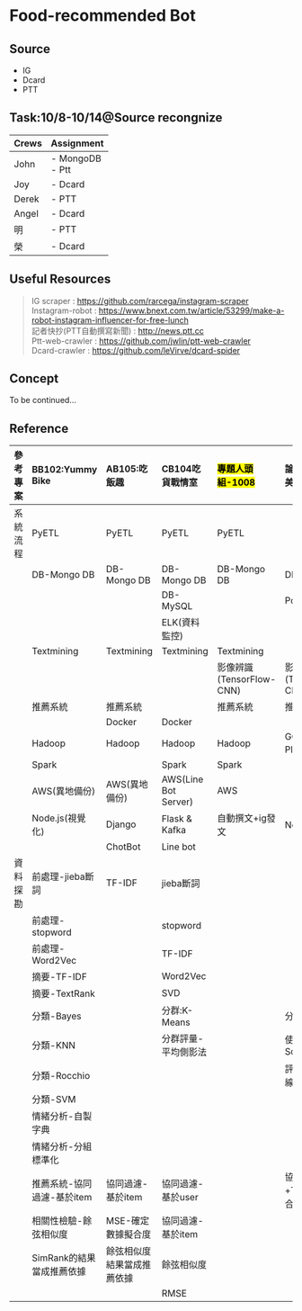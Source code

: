# Food-recommended Bot

## Source
- IG
- Dcard
- PTT

## Task:10/8-10/14@Source recongnize
Crews | Assignment
------| ----------
John | - MongoDB <br>- Ptt 
Joy | - Dcard
Derek | - PTT
Angel | - Dcard
明 | - PTT
榮 | - Dcard

## Useful Resources 
> IG scraper : <https://github.com/rarcega/instagram-scraper> <br>
> Instagram-robot : <https://www.bnext.com.tw/article/53299/make-a-robot-instagram-influencer-for-free-lunch> <br>
> 記者快抄(PTT自動撰寫新聞) : <http://news.ptt.cc><br>
> Ptt-web-crawler : <https://github.com/jwlin/ptt-web-crawler><br>
> Dcard-crawler : <https://github.com/leVirve/dcard-spider>

## Concept
To be continued...

## Reference 

|參考專案|BB102:Yummy Bike|AB105:吃飯趣|CB104吃貨戰情室|<mark>專題人頭組-1008<mark>|論文參考:深度學習的美食推薦平台|
|:--|:--|:--|:--|:--|:--|
|系統流程|PyETL|PyETL|PyETL|PyETL||
||DB-Mongo DB|DB-Mongo DB|DB-Mongo DB|DB-Mongo DB|DB-Mongo DB|
||||DB-MySQL||PostgreSQL|
||||ELK(資料監控)|||
||Textmining|Textmining|Textmining|Textmining||
|||||影像辨識(TensorFlow-CNN)|影像辨識(TensorFlow/Keras-CNN)|
||推薦系統|推薦系統||推薦系統|推薦系統|
|||Docker|Docker|||
||Hadoop|Hadoop|Hadoop|Hadoop|GCP(Google Cloud Platform)運算|
||Spark||Spark|Spark||
||AWS(異地備份)|AWS(異地備份)|AWS(Line Bot Server)|AWS||
||Node.js(視覺化)|Django|Flask & Kafka|自動撰文+ig發文|Node.js(網站)|
|||ChotBot|Line bot|||
|資料探勘|前處理-jieba斷詞|TF-IDF|jieba斷詞|||
||前處理-stopword||stopword|||
||前處理-Word2Vec||TF-IDF|||
||摘要-TF-IDF||Word2Vec|||
||摘要-TextRank||SVD|||
||分類-Bayes||分群:K-Means||分群:KNN|
||分類-KNN||分群評量-平均側影法||使用者評分正規化:Z-Score|
||分類-Rocchio||||評分參考價值:遺忘曲線|
||分類-SVM|||||
||情緒分析-自製字典|||||
||情緒分析-分組標準化|||||
||推薦系統-協同過濾-基於item|協同過濾-基於item|協同過濾-基於user||協同過濾+TesorFlow-RNN混合推薦|
||相關性檢驗-餘弦相似度|MSE-確定數據擬合度|協同過濾-基於item|||
||SimRank的結果當成推薦依據|餘弦相似度結果當成推薦依據|餘弦相似度|||
||||RMSE|||
